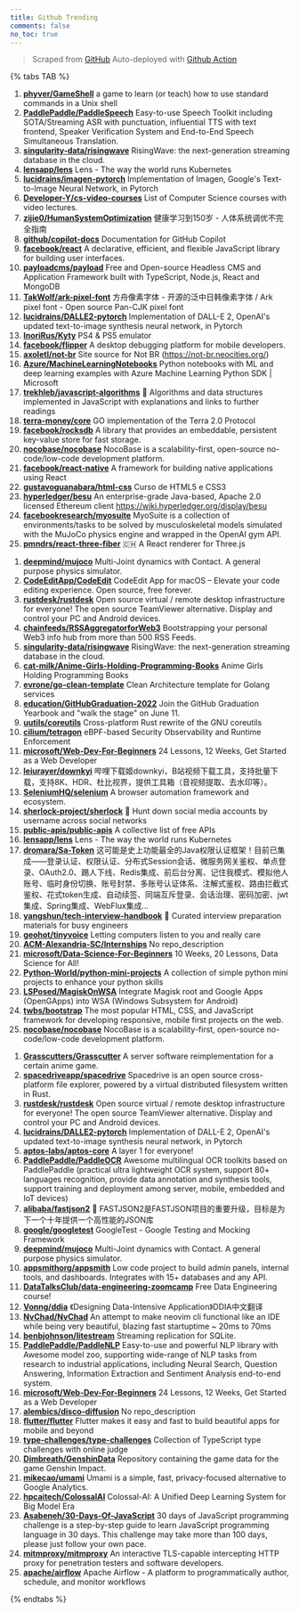 ```yaml
---
title: Github Trending
comments: false
no_toc: true
---
```


> Scraped from [GitHub](https://github.com/trending)
Auto-deployed with [Github Action](https://docs.github.com/en/actions)

{% tabs TAB %}
<!-- tab Daily -->
1. [**phyver/GameShell**](https://github.com/phyver/GameShell)
a game to learn (or teach) how to use standard commands in a Unix shell
2. [**PaddlePaddle/PaddleSpeech**](https://github.com/PaddlePaddle/PaddleSpeech)
Easy-to-use Speech Toolkit including SOTA/Streaming ASR with punctuation, influential TTS with text frontend, Speaker Verification System and End-to-End Speech Simultaneous Translation.
3. [**singularity-data/risingwave**](https://github.com/singularity-data/risingwave)
RisingWave: the next-generation streaming database in the cloud.
4. [**lensapp/lens**](https://github.com/lensapp/lens)
Lens - The way the world runs Kubernetes
5. [**lucidrains/imagen-pytorch**](https://github.com/lucidrains/imagen-pytorch)
Implementation of Imagen, Google's Text-to-Image Neural Network, in Pytorch
6. [**Developer-Y/cs-video-courses**](https://github.com/Developer-Y/cs-video-courses)
List of Computer Science courses with video lectures.
7. [**zijie0/HumanSystemOptimization**](https://github.com/zijie0/HumanSystemOptimization)
健康学习到150岁 - 人体系统调优不完全指南
8. [**github/copilot-docs**](https://github.com/github/copilot-docs)
Documentation for GitHub Copilot
9. [**facebook/react**](https://github.com/facebook/react)
A declarative, efficient, and flexible JavaScript library for building user interfaces.
10. [**payloadcms/payload**](https://github.com/payloadcms/payload)
Free and Open-source Headless CMS and Application Framework built with TypeScript, Node.js, React and MongoDB
11. [**TakWolf/ark-pixel-font**](https://github.com/TakWolf/ark-pixel-font)
方舟像素字体 - 开源的泛中日韩像素字体 / Ark pixel font - Open source Pan-CJK pixel font
12. [**lucidrains/DALLE2-pytorch**](https://github.com/lucidrains/DALLE2-pytorch)
Implementation of DALL-E 2, OpenAI's updated text-to-image synthesis neural network, in Pytorch
13. [**InoriRus/Kyty**](https://github.com/InoriRus/Kyty)
PS4 & PS5 emulator
14. [**facebook/flipper**](https://github.com/facebook/flipper)
A desktop debugging platform for mobile developers.
15. [**axoletl/not-br**](https://github.com/axoletl/not-br)
Site source for Not BR (https://not-br.neocities.org/)
16. [**Azure/MachineLearningNotebooks**](https://github.com/Azure/MachineLearningNotebooks)
Python notebooks with ML and deep learning examples with Azure Machine Learning Python SDK | Microsoft
17. [**trekhleb/javascript-algorithms**](https://github.com/trekhleb/javascript-algorithms)
📝 Algorithms and data structures implemented in JavaScript with explanations and links to further readings
18. [**terra-money/core**](https://github.com/terra-money/core)
GO implementation of the Terra 2.0 Protocol
19. [**facebook/rocksdb**](https://github.com/facebook/rocksdb)
A library that provides an embeddable, persistent key-value store for fast storage.
20. [**nocobase/nocobase**](https://github.com/nocobase/nocobase)
NocoBase is a scalability-first, open-source no-code/low-code development platform.
21. [**facebook/react-native**](https://github.com/facebook/react-native)
A framework for building native applications using React
22. [**gustavoguanabara/html-css**](https://github.com/gustavoguanabara/html-css)
Curso de HTML5 e CSS3
23. [**hyperledger/besu**](https://github.com/hyperledger/besu)
An enterprise-grade Java-based, Apache 2.0 licensed Ethereum client https://wiki.hyperledger.org/display/besu
24. [**facebookresearch/myosuite**](https://github.com/facebookresearch/myosuite)
MyoSuite is a collection of environments/tasks to be solved by musculoskeletal models simulated with the MuJoCo physics engine and wrapped in the OpenAI gym API.
25. [**pmndrs/react-three-fiber**](https://github.com/pmndrs/react-three-fiber)
🇨🇭 A React renderer for Three.js
<!-- endtab -->
<!-- tab Weekly -->
1. [**deepmind/mujoco**](https://github.com/deepmind/mujoco)
Multi-Joint dynamics with Contact. A general purpose physics simulator.
2. [**CodeEditApp/CodeEdit**](https://github.com/CodeEditApp/CodeEdit)
CodeEdit App for macOS – Elevate your code editing experience. Open source, free forever.
3. [**rustdesk/rustdesk**](https://github.com/rustdesk/rustdesk)
Open source virtual / remote desktop infrastructure for everyone! The open source TeamViewer alternative. Display and control your PC and Android devices.
4. [**chainfeeds/RSSAggregatorforWeb3**](https://github.com/chainfeeds/RSSAggregatorforWeb3)
Bootstrapping your personal Web3 info hub from more than 500 RSS Feeds.
5. [**singularity-data/risingwave**](https://github.com/singularity-data/risingwave)
RisingWave: the next-generation streaming database in the cloud.
6. [**cat-milk/Anime-Girls-Holding-Programming-Books**](https://github.com/cat-milk/Anime-Girls-Holding-Programming-Books)
Anime Girls Holding Programming Books
7. [**evrone/go-clean-template**](https://github.com/evrone/go-clean-template)
Clean Architecture template for Golang services
8. [**education/GitHubGraduation-2022**](https://github.com/education/GitHubGraduation-2022)
Join the GitHub Graduation Yearbook and "walk the stage" on June 11.
9. [**uutils/coreutils**](https://github.com/uutils/coreutils)
Cross-platform Rust rewrite of the GNU coreutils
10. [**cilium/tetragon**](https://github.com/cilium/tetragon)
eBPF-based Security Observability and Runtime Enforcement
11. [**microsoft/Web-Dev-For-Beginners**](https://github.com/microsoft/Web-Dev-For-Beginners)
24 Lessons, 12 Weeks, Get Started as a Web Developer
12. [**leiurayer/downkyi**](https://github.com/leiurayer/downkyi)
哔哩下载姬downkyi，B站视频下载工具，支持批量下载，支持8K、HDR、杜比视界，提供工具箱（音视频提取、去水印等）。
13. [**SeleniumHQ/selenium**](https://github.com/SeleniumHQ/selenium)
A browser automation framework and ecosystem.
14. [**sherlock-project/sherlock**](https://github.com/sherlock-project/sherlock)
🔎 Hunt down social media accounts by username across social networks
15. [**public-apis/public-apis**](https://github.com/public-apis/public-apis)
A collective list of free APIs
16. [**lensapp/lens**](https://github.com/lensapp/lens)
Lens - The way the world runs Kubernetes
17. [**dromara/Sa-Token**](https://github.com/dromara/Sa-Token)
这可能是史上功能最全的Java权限认证框架！目前已集成——登录认证、权限认证、分布式Session会话、微服务网关鉴权、单点登录、OAuth2.0、踢人下线、Redis集成、前后台分离、记住我模式、模拟他人账号、临时身份切换、账号封禁、多账号认证体系、注解式鉴权、路由拦截式鉴权、花式token生成、自动续签、同端互斥登录、会话治理、密码加密、jwt集成、Spring集成、WebFlux集成...
18. [**yangshun/tech-interview-handbook**](https://github.com/yangshun/tech-interview-handbook)
💯 Curated interview preparation materials for busy engineers
19. [**geohot/tinyvoice**](https://github.com/geohot/tinyvoice)
Letting computers listen to you and really care
20. [**ACM-Alexandria-SC/Internships**](https://github.com/ACM-Alexandria-SC/Internships)
No repo_description
21. [**microsoft/Data-Science-For-Beginners**](https://github.com/microsoft/Data-Science-For-Beginners)
10 Weeks, 20 Lessons, Data Science for All!
22. [**Python-World/python-mini-projects**](https://github.com/Python-World/python-mini-projects)
A collection of simple python mini projects to enhance your python skills
23. [**LSPosed/MagiskOnWSA**](https://github.com/LSPosed/MagiskOnWSA)
Integrate Magisk root and Google Apps (OpenGApps) into WSA (Windows Subsystem for Android)
24. [**twbs/bootstrap**](https://github.com/twbs/bootstrap)
The most popular HTML, CSS, and JavaScript framework for developing responsive, mobile first projects on the web.
25. [**nocobase/nocobase**](https://github.com/nocobase/nocobase)
NocoBase is a scalability-first, open-source no-code/low-code development platform.
<!-- endtab -->
<!-- tab Monthly -->
1. [**Grasscutters/Grasscutter**](https://github.com/Grasscutters/Grasscutter)
A server software reimplementation for a certain anime game.
2. [**spacedriveapp/spacedrive**](https://github.com/spacedriveapp/spacedrive)
Spacedrive is an open source cross-platform file explorer, powered by a virtual distributed filesystem written in Rust.
3. [**rustdesk/rustdesk**](https://github.com/rustdesk/rustdesk)
Open source virtual / remote desktop infrastructure for everyone! The open source TeamViewer alternative. Display and control your PC and Android devices.
4. [**lucidrains/DALLE2-pytorch**](https://github.com/lucidrains/DALLE2-pytorch)
Implementation of DALL-E 2, OpenAI's updated text-to-image synthesis neural network, in Pytorch
5. [**aptos-labs/aptos-core**](https://github.com/aptos-labs/aptos-core)
A layer 1 for everyone!
6. [**PaddlePaddle/PaddleOCR**](https://github.com/PaddlePaddle/PaddleOCR)
Awesome multilingual OCR toolkits based on PaddlePaddle (practical ultra lightweight OCR system, support 80+ languages recognition, provide data annotation and synthesis tools, support training and deployment among server, mobile, embedded and IoT devices)
7. [**alibaba/fastjson2**](https://github.com/alibaba/fastjson2)
🚄 FASTJSON2是FASTJSON项目的重要升级，目标是为下一个十年提供一个高性能的JSON库
8. [**google/googletest**](https://github.com/google/googletest)
GoogleTest - Google Testing and Mocking Framework
9. [**deepmind/mujoco**](https://github.com/deepmind/mujoco)
Multi-Joint dynamics with Contact. A general purpose physics simulator.
10. [**appsmithorg/appsmith**](https://github.com/appsmithorg/appsmith)
Low code project to build admin panels, internal tools, and dashboards. Integrates with 15+ databases and any API.
11. [**DataTalksClub/data-engineering-zoomcamp**](https://github.com/DataTalksClub/data-engineering-zoomcamp)
Free Data Engineering course!
12. [**Vonng/ddia**](https://github.com/Vonng/ddia)
《Designing Data-Intensive Application》DDIA中文翻译
13. [**NvChad/NvChad**](https://github.com/NvChad/NvChad)
An attempt to make neovim cli functional like an IDE while being very beautiful, blazing fast startuptime ~ 20ms to 70ms
14. [**benbjohnson/litestream**](https://github.com/benbjohnson/litestream)
Streaming replication for SQLite.
15. [**PaddlePaddle/PaddleNLP**](https://github.com/PaddlePaddle/PaddleNLP)
Easy-to-use and powerful NLP library with Awesome model zoo, supporting wide-range of NLP tasks from research to industrial applications, including Neural Search, Question Answering, Information Extraction and Sentiment Analysis end-to-end system.
16. [**microsoft/Web-Dev-For-Beginners**](https://github.com/microsoft/Web-Dev-For-Beginners)
24 Lessons, 12 Weeks, Get Started as a Web Developer
17. [**alembics/disco-diffusion**](https://github.com/alembics/disco-diffusion)
No repo_description
18. [**flutter/flutter**](https://github.com/flutter/flutter)
Flutter makes it easy and fast to build beautiful apps for mobile and beyond
19. [**type-challenges/type-challenges**](https://github.com/type-challenges/type-challenges)
Collection of TypeScript type challenges with online judge
20. [**Dimbreath/GenshinData**](https://github.com/Dimbreath/GenshinData)
Repository containing the game data for the game Genshin Impact.
21. [**mikecao/umami**](https://github.com/mikecao/umami)
Umami is a simple, fast, privacy-focused alternative to Google Analytics.
22. [**hpcaitech/ColossalAI**](https://github.com/hpcaitech/ColossalAI)
Colossal-AI: A Unified Deep Learning System for Big Model Era
23. [**Asabeneh/30-Days-Of-JavaScript**](https://github.com/Asabeneh/30-Days-Of-JavaScript)
30 days of JavaScript programming challenge is a step-by-step guide to learn JavaScript programming language in 30 days. This challenge may take more than 100 days, please just follow your own pace.
24. [**mitmproxy/mitmproxy**](https://github.com/mitmproxy/mitmproxy)
An interactive TLS-capable intercepting HTTP proxy for penetration testers and software developers.
25. [**apache/airflow**](https://github.com/apache/airflow)
Apache Airflow - A platform to programmatically author, schedule, and monitor workflows
<!-- endtab -->
{% endtabs %}
